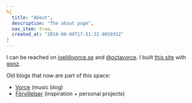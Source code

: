 ```yaml
---
%{
  title: "About",
  description: "The about page",
  nav_item: true,
  created_at: "2018-08-09T17:51:32.905935Z"
}
---
```

I can be reached on joel@vorce.se and [@octavorce](https://twitter.com/Octavorce). I built [this site](https://github.com/vorce/forvillelser) with [gonz](https://github.com/vorce/gonz).

Old blogs that now are part of this space:

- [Vorce](http://vorce.tumblr.com/) (music blog)
- [Förvillelser](http://forvillelser.tumblr.com/) (inspiration + personal projects)
